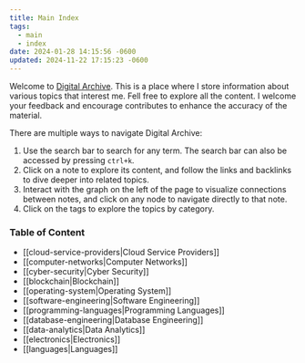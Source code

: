 ```yaml
---
title: Main Index
tags:
  - main
  - index
date: 2024-01-28 14:15:56 -0600
updated: 2024-11-22 17:15:23 -0600
---
```


Welcome to [Digital Archive](https://notes.davidvarghese.net). This is a place where I store information about various topics that interest me. Fell free to explore all the content. I welcome your feedback and encourage contributes to enhance the accuracy of the material.

There are multiple ways to navigate Digital Archive:
1. Use the search bar to search for any term. The search bar can also be accessed by pressing `ctrl+k`.
2. Click on a note to explore its content, and follow the links and backlinks to dive deeper into related topics.
3. Interact with the graph on the left of the page to visualize connections between notes, and click on any node to navigate directly to that note.
4. Click on the tags to explore the topics by category.


### Table of Content

* [[cloud-service-providers|Cloud Service Providers]]
* [[computer-networks|Computer Networks]]
* [[cyber-security|Cyber Security]]
* [[blockchain|Blockchain]]
* [[operating-system|Operating System]]
* [[software-engineering|Software Engineering]]
* [[programming-languages|Programming Languages]]
* [[database-engineering|Database Engineering]]
* [[data-analytics|Data Analytics]]
* [[electronics|Electronics]]
* [[languages|Languages]]
